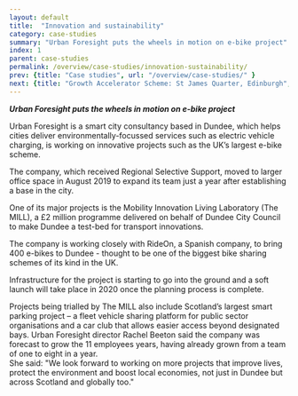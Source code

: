 ```yaml
---
layout: default
title:  "Innovation and sustainability"
category: case-studies
summary: "Urban Foresight puts the wheels in motion on e-bike project"
index: 1
parent: case-studies
permalink: /overview/case-studies/innovation-sustainability/
prev: {title: "Case studies", url: "/overview/case-studies/" }
next: {title: "Growth Accelerator Scheme: St James Quarter, Edinburgh", url: "/overview/case-studies/growth-accelerator-scheme/" }
---
```

***Urban Foresight puts the wheels in motion on e-bike project***

Urban Foresight is a smart city consultancy based in Dundee, which helps cities deliver environmentally-focussed services such as electric vehicle charging, is working on innovative projects such as the UK’s largest e-bike scheme.  

The company, which received Regional Selective Support, moved to larger office space in August 2019 to expand its team just a year after establishing a base in the city.  

One of its major projects is the Mobility Innovation Living Laboratory (The MILL), a £2 million programme delivered on behalf of Dundee City Council to make Dundee a test-bed for transport innovations.  

The company is working closely with RideOn, a Spanish company, to bring 400 e-bikes to Dundee - thought to be one of the biggest bike sharing schemes of its kind in the UK.  

Infrastructure for the project is starting to go into the ground and a soft launch will take place in 2020 once the planning process is complete.  

Projects being trialled by The MILL also include Scotland’s largest smart parking project – a fleet vehicle sharing platform for public sector organisations and a car club that allows easier access beyond designated bays.
Urban Foresight director Rachel Beeton said the company was forecast to grow the 11 employees years, having already grown from a team of one to eight in a year.  
She said: "We look forward to working on more projects that improve lives, protect the environment and boost local economies, not just in Dundee but across Scotland and globally too."  

